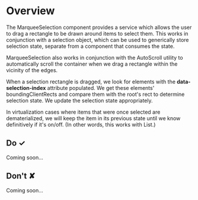 # Overview
The MarqueeSelection component provides a service which allows the user to drag a rectangle to be drawn around
items to select them. This works in conjunction with a selection object, which can be used to generically store selection state, separate from a component that consumes the state.

MarqueeSelection also works in conjunction with the AutoScroll utility to automatically scroll the container when we drag a rectangle within the vicinity of the edges.

When a selection rectangle is dragged, we look for elements with the **data-selection-index** attribute populated. We get these elements&#39; boundingClientRects and compare them with the root&#39;s rect to determine selection state. We update the selection state appropriately.

In virtualization cases where items that were once selected are dematerialized, we will keep the item in its
previous state until we know definitively if it&#39;s on&#x2F;off. (In other words, this works with List.)



## Do &#10003;
Coming soon...

## Don't &#10008;
Coming soon...